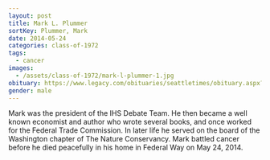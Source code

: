 ```yaml
---
layout: post
title: Mark L. Plummer
sortKey: Plummer, Mark
date: 2014-05-24
categories: class-of-1972
tags:
  - cancer
images:
  - /assets/class-of-1972/mark-l-plummer-1.jpg
obituary: https://www.legacy.com/obituaries/seattletimes/obituary.aspx?pid=171197726
gender: male
---
```

Mark was the president of the IHS Debate Team. He then became a well known economist and author who wrote several books, and once worked for the Federal Trade Commission. In later life he served on the board of the Washington chapter of The Nature Conservancy. Mark battled cancer before he died peacefully in his home in Federal Way on May 24, 2014.
